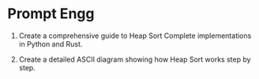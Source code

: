 # Prompt Engg

1. Create a comprehensive guide to Heap Sort Complete implementations in Python and Rust.

2. Create a detailed ASCII diagram showing how Heap Sort works step by step.
